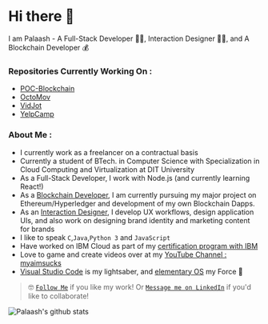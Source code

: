 # Hi there 👋

I am Palaash - A Full-Stack Developer 👨‍💻, Interaction Designer 👨‍🎨, and A Blockchain Developer 💰

### Repositories Currently Working On :  
- [POC-Blockchain](https://netizener.github.io/POC-Blockchain/)
- [OctoMov](https://netizener.github.io/OctoMov/)
- [VidJot](https://netizener.github.io/VidJot/)
- [YelpCamp](https://netizener.github.io/YelpCamp/)

### About Me :   
- I currently work as a freelancer on a contractual basis
- Currently a student of BTech. in Computer Science with Specialization in Cloud Computing and Virtualization at DIT University
- As a Full-Stack Developer, I work with Node.js (and currently learning React!)
- As a [Blockchain Developer](https://github.com/netizener/POC-Blockchain), I am currently pursuing my major project on Ethereum/Hyperledger and development of my own Blockchain Dapps.
- As an [Interaction Designer](https://www.behance.net/PalaashA), I develop UX workflows, design application UIs, and also work on designing brand identity and marketing content for brands
- I like to speak `C`,`Java`,`Python 3` and `JavaScript` 
- Have worked on IBM Cloud as part of my [certification program with IBM](https://www.youracclaim.com/badges/f23fa0ba-7bb9-4069-88c7-d2b16f143bd4/linked_in_profile)
- Love to game and create videos over at my [YouTube Channel : myaimsucks](https://www.youtube.com/channel/UC37otLVs7Jlq5uL7t1czuvA)
- [Visual Studio Code](https://code.visualstudio.com/) is my lightsaber, and [elementary OS](https://elementary.io/) my Force 🤺
> 🤓 [`Follow Me`](https://github.com/netizener) if you like my work! Or [`Message me on LinkedIn`](https://www.linkedin.com/in/palaasha/) if you'd like to collaborate!

![Palaash's github stats](https://github-readme-stats.vercel.app/api?username=netizener&show_icons=true&theme=gruvbox)


<a href="https://sourcerer.io/netizener"><img src="https://img.shields.io/badge/JavaScript-112%20commits-green.svg" alt=""></a>
<a href="https://sourcerer.io/netizener"><img src="https://img.shields.io/badge/Java-42%20commits-red.svg" alt=""></a>
<a href="https://sourcerer.io/netizener"><img src="https://img.shields.io/badge/C-34%20commits-purple.svg" alt=""></a>
<a href="https://sourcerer.io/netizener"><img src="https://img.shields.io/badge/C++-38%20commits-blue.svg" alt=""></a>
<a href="https://sourcerer.io/netizener"><img src="https://img.shields.io/badge/Python-36%20commits-yellow.svg" alt=""></a>
<a href="https://sourcerer.io/netizener"><img src="https://img.shields.io/badge/Solidity-15%20commits-black.svg" alt=""></a>

